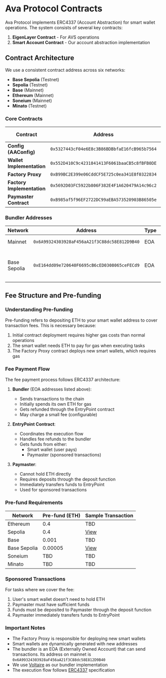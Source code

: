# Ava Protocol Contracts

Ava Protocol implements ERC4337 (Account Abstraction) for smart wallet operations. The system consists of several key contracts:

1. **EigenLayer Contract** - For AVS operations
2. **Smart Account Contract** - Our account abstraction implementation

## Contract Architecture

We use a consistent contract address across six networks:

- **Base Sepolia** (Testnet)
- **Sepolia** (Testnet)
- **Base** (Mainnet)
- **Ethereum** (Mainnet)
- **Soneium** (Mainnet)
- **Minato** (Testnet)

### Core Contracts

| Contract                   | Address                                      | Base Sepolia                                                                            | Base                                                                            | Sepolia                                                                                 | Ethereum                                                                        | Soneium                                                                        | Minato                                                                                |
| -------------------------- | -------------------------------------------- | --------------------------------------------------------------------------------------- | ------------------------------------------------------------------------------- | --------------------------------------------------------------------------------------- | ------------------------------------------------------------------------------- | ------------------------------------------------------------------------------- | --------------------------------------------------------------------------------------- |
| **Config (AAConfig)**      | `0x5327443cF04e6E8c3B86BDBbfaE16fcB965b7564` | [View](https://sepolia.basescan.org/address/0x5327443cF04e6E8c3B86BDBbfaE16fcB965b7564) | [View](https://basescan.org/address/0x5327443cF04e6E8c3B86BDBbfaE16fcB965b7564) | [View](https://sepolia.etherscan.io/address/0x5327443cF04e6E8c3B86BDBbfaE16fcB965b7564) | [View](https://etherscan.io/address/0x5327443cF04e6E8c3B86BDBbfaE16fcB965b7564) | [View](https://soneium.blockscout.com/address/0x5327443cF04e6E8c3B86BDBbfaE16fcB965b7564) | [View](https://soneium-minato.blockscout.com/address/0x5327443cF04e6E8c3B86BDBbfaE16fcB965b7564) |
| **Wallet Implementation**  | `0x552D410C9c4231841413F6061baaCB5c8fBFB0DE` | [View](https://sepolia.basescan.org/address/0x552D410C9c4231841413F6061baaCB5c8fBFB0DE) | [View](https://basescan.org/address/0x552D410C9c4231841413F6061baaCB5c8fBFB0DE) | [View](https://sepolia.etherscan.io/address/0x552D410C9c4231841413F6061baaCB5c8fBFB0DE) | [View](https://etherscan.io/address/0x552D410C9c4231841413F6061baaCB5c8fBFB0DE) | [View](https://soneium.blockscout.com/address/0x552D410C9c4231841413F6061baaCB5c8fBFB0DE) | [View](https://soneium-minato.blockscout.com/address/0x552D410C9c4231841413F6061baaCB5c8fBFB0DE) |
| **Factory Proxy**          | `0xB99BC2E399e06CddCF5E725c0ea341E8f0322834` | [View](https://sepolia.basescan.org/address/0xB99BC2E399e06CddCF5E725c0ea341E8f0322834) | [View](https://basescan.org/address/0xB99BC2E399e06CddCF5E725c0ea341E8f0322834) | [View](https://sepolia.etherscan.io/address/0xB99BC2E399e06CddCF5E725c0ea341E8f0322834) | [View](https://etherscan.io/address/0xB99BC2E399e06CddCF5E725c0ea341E8f0322834) | [View](https://soneium.blockscout.com/address/0xB99BC2E399e06CddCF5E725c0ea341E8f0322834) | [View](https://soneium-minato.blockscout.com/address/0xB99BC2E399e06CddCF5E725c0ea341E8f0322834) |
| **Factory Implementation** | `0x5692D03FC5922b806F382E4F1A620479A14c96c2` | [View](https://sepolia.basescan.org/address/0x5692D03FC5922b806F382E4F1A620479A14c96c2) | [View](https://basescan.org/address/0x5692D03FC5922b806F382E4F1A620479A14c96c2) | [View](https://sepolia.etherscan.io/address/0x5692D03FC5922b806F382E4F1A620479A14c96c2) | [View](https://etherscan.io/address/0x5692D03FC5922b806F382E4F1A620479A14c96c2) | [View](https://soneium.blockscout.com/address/0x5692D03FC5922b806F382E4F1A620479A14c96c2) | [View](https://soneium-minato.blockscout.com/address/0x5692D03FC5922b806F382E4F1A620479A14c96c2) |
| **Paymaster Contract**     | `0xB985af5f96EF2722DC99aEBA573520903B86505e` | [View](https://sepolia.basescan.org/address/0xB985af5f96EF2722DC99aEBA573520903B86505e) | [View](https://basescan.org/address/0xB985af5f96EF2722DC99aEBA573520903B86505e) | [View](https://sepolia.etherscan.io/address/0xB985af5f96EF2722DC99aEBA573520903B86505e) | [View](https://etherscan.io/address/0xB985af5f96EF2722DC99aEBA573520903B86505e) | [View](https://soneium.blockscout.com/address/0xB985af5f96EF2722DC99aEBA573520903B86505e) | [View](https://soneium-minato.blockscout.com/address/0xB985af5f96EF2722DC99aEBA573520903B86505e) |

### Bundler Addresses

| Network      | Address                                      | Type | Notes                            |
| ------------ | -------------------------------------------- | ---- | -------------------------------- |
| Mainnet      | `0x6A99324303928aF456aA21f3C88dc58E812D9B40` | EOA  | Mainnet bundler                  |
| Base Sepolia | `0xE164dd09e720640F6695cB6cED0308065ceFECd9` | EOA  | Testnet bundler for Base Sepolia |

## Fee Structure and Pre-funding

### Understanding Pre-funding

Pre-funding refers to depositing ETH to your smart wallet address to cover transaction fees. This is necessary because:

1. Initial contract deployment requires higher gas costs than normal operations
2. The smart wallet needs ETH to pay for gas when executing tasks
3. The Factory Proxy contract deploys new smart wallets, which requires gas

### Fee Payment Flow

The fee payment process follows ERC4337 architecture:

1. **Bundler** (EOA addresses listed above):

   - Sends transactions to the chain
   - Initially spends its own ETH for gas
   - Gets refunded through the EntryPoint contract
   - May charge a small fee (configurable)

2. **EntryPoint Contract**:

   - Coordinates the execution flow
   - Handles fee refunds to the bundler
   - Gets funds from either:
     - Smart wallet (user pays)
     - Paymaster (sponsored transactions)

3. **Paymaster**:
   - Cannot hold ETH directly
   - Requires deposits through the deposit function
   - Immediately transfers funds to EntryPoint
   - Used for sponsored transactions

### Pre-fund Requirements

| Network      | Pre-fund (ETH) | Sample Transaction                                                                                         |
| ------------ | -------------- | ---------------------------------------------------------------------------------------------------------- |
| Ethereum     | 0.4            | TBD                                                                                                        |
| Sepolia      | 0.4            | [View](https://sepolia.etherscan.io/tx/0xee325c48e6a6a35b91642b2483acd860255283aded8cb949a9594a8ab19c7f69) |
| Base         | 0.001          | TBD                                                                                                        |
| Base Sepolia | 0.00005        | [View](https://sepolia.basescan.org/tx/0x946e7b6e48fd1421d17263e9b89e329e264cb37de511077844e925f414be8851) |
| Soneium      | TBD            | TBD                                                                                                        |
| Minato       | TBD            | TBD                                                                                                        |

### Sponsored Transactions

For tasks where we cover the fee:

1. User's smart wallet doesn't need to hold ETH
2. Paymaster must have sufficient funds
3. Funds must be deposited to Paymaster through the deposit function
4. Paymaster immediately transfers funds to EntryPoint

### Important Notes

- The Factory Proxy is responsible for deploying new smart wallets
- Smart wallets are dynamically generated with new addresses
- The bundler is an EOA (Externally Owned Account) that can send transactions. Its address on mainnet is `0x6A99324303928aF456aA21f3C88dc58E812D9B40`
- We use [Voltaire](https://github.com/candidelabs/voltaire) as our bundler implementation
- The execution flow follows [ERC4337](https://eips.ethereum.org/EIPS/eip-4337) specification
